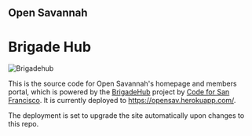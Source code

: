 ## Open Savannah 
Brigade Hub
=======
<img src="https://cdn.rawgit.com/brigadehub/brigadehub/master/assets/rasterized/logo-banner-color-white.png" alt="Brigadehub"/>


This is the source code for Open Savannah's homepage and members portal, which is powered by the [BrigadeHub](http://brigadehub.github.io) project by [Code for San Francisco](codeforsanfrancisco.org).  It is currently deployed to https://opensav.herokuapp.com/.


The deployment is set to upgrade the site automatically upon changes to this repo.

